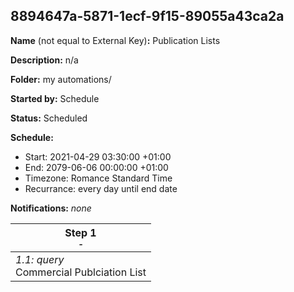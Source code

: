 ## 8894647a-5871-1ecf-9f15-89055a43ca2a

**Name** (not equal to External Key)**:** Publication Lists


**Description:** n/a

**Folder:** my automations/

**Started by:** Schedule

**Status:** Scheduled

**Schedule:**

* Start: 2021-04-29 03:30:00 +01:00
* End: 2079-06-06 00:00:00 +01:00
* Timezone: Romance Standard Time
* Recurrance: every day until end date

**Notifications:** _none_


| Step 1<br>_<small>-</small>_ |
| --- |
| _1.1: query_<br>Commercial Publciation List |
